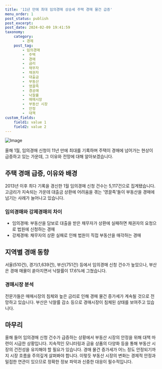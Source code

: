 ```yaml
---
title: '11년 만에 최대 임의경매 상승세 주택 경매 물건 급증'
menu_order: 1
post_status: publish
post_excerpt: 
post_date: 2024-02-09 19:41:59
taxonomy:
    category:
        - 경제
    post_tag:
        - 임의경매
        -  주택
        -  경매
        -  금리
        -  채무자
        -  채권자
        -  대출금
        -  부동산
        -  영끌족
        -  경공매
        -  낙찰률
        -  매매시장
        -  부동산 시장
        -  안정
        -  대책
custom_fields:
    field1: value 1
    field2: value 2
---
```


![Image](https://imgnews.pstatic.net/image/215/2024/02/09/A202402090033_1_20240209103701324.jpg?type=w647)

올해 1월, 임의경매 신청이 11년 만에 최대를 기록하며 주택이 경매에 넘어가는 현상이 급증하고 있는 가운데, 그 이유와 전망에 대해 알아보겠습니다.
## 주택 경매 급증, 이유와 배경
2013년 이후 최다 기록을 경신한 1월 임의경매 신청 건수는 5,117건으로 집계됐습니다. 고금리가 지속되는 가운데 대출금 상환에 어려움을 겪는 '영끌족'들이 부동산을 경매에 넘기는 사례가 늘어나고 있습니다.
### 임의경매와 강제경매의 차이
- 임의경매: 부동산을 담보로 대출을 받은 채무자가 상환에 실패하면 채권자의 요청으로 법원에 신청하는 경매
- 강제경매: 채무자의 상환 실패로 인해 법원이 직접 부동산을 매각하는 경매
## 지역별 경매 동향
서울(510건), 경기(1,639건), 부산(751건) 등에서 임의경매 신청 건수가 높았으나, 부산은 경매 매물이 쏟아지면서 낙찰률이 17.6%에 그쳤습니다.
### 경매시장 분석
전문가들은 매매시장의 침체와 높은 금리로 인해 경매 물건 증가세가 계속될 것으로 전망하고 있습니다. 부산은 낙찰률 감소 등으로 경매시장이 침체된 상태를 보여주고 있습니다.
## 마무리
올해 들어 임의경매 신청 건수가 급증하는 상황에서 부동산 시장의 안정을 위해 대책 마련이 시급한 상황입니다. 지속적인 모니터링과 금융 상품의 다양화 등을 통해 부동산 시장의 건전성을 유지해야 할 필요가 있습니다. 경매 물건 증가세가 어느 정도 안정되기까지 시장 흐름을 주의깊게 살펴봐야 합니다.
이렇듯 부동산 시장의 변화는 경제적 안정과 밀접한 연관이 있으므로 정확한 정보 파악과 신중한 대응이 필수적입니다.
